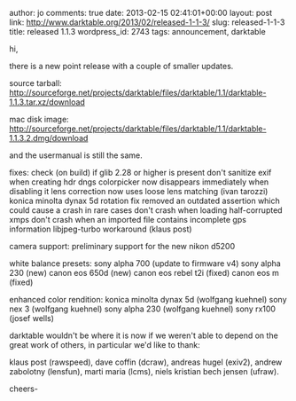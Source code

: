 author: jo
comments: true
date: 2013-02-15 02:41:01+00:00
layout: post
link: http://www.darktable.org/2013/02/released-1-1-3/
slug: released-1-1-3
title: released 1.1.3
wordpress_id: 2743
tags: announcement, darktable

hi,

there is a new point release with a couple of smaller updates.

source tarball:
http://sourceforge.net/projects/darktable/files/darktable/1.1/darktable-1.1.3.tar.xz/download

mac disk image:
http://sourceforge.net/projects/darktable/files/darktable/1.1/darktable-1.1.3.2.dmg/download

and the usermanual is still the same.


fixes:
check (on build) if glib 2.28 or higher is present
don't sanitize exif when creating hdr dngs
colorpicker now disappears immediately when disabling it
lens correction now uses loose lens matching (ivan tarozzi)
konica minolta dynax 5d rotation fix
removed an outdated assertion which could cause a crash in rare cases
don't crash when loading half-corrupted xmps
don't crash when an imported file contains incomplete gps information
libjpeg-turbo workaround (klaus post)

camera support:
preliminary support for the new nikon d5200

white balance presets:
sony alpha 700 (update to firmware v4)
sony alpha 230 (new)
canon eos 650d (new)
canon eos rebel t2i (fixed)
canon eos m (fixed)

enhanced color rendition:
konica minolta dynax 5d (wolfgang kuehnel)
sony nex 3 (wolfgang kuehnel)
sony alpha 230 (wolfgang kuehnel)
sony rx100 (josef wells)

darktable wouldn't be where it is now if we weren't able to depend on
the great work of others, in particular we'd like to thank:

klaus post (rawspeed), dave coffin (dcraw), andreas hugel (exiv2),
andrew zabolotny (lensfun), marti maria (lcms), niels kristian bech
jensen (ufraw).

cheers-
